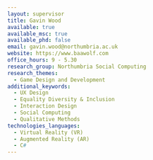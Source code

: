 ```yaml
---
layout: supervisor
title: Gavin Wood
available: true
available_msc: true
available_phd: false
email: gavin.wood@northumbria.ac.uk
website: https://www.baawolf.com
office_hours: 9 - 5.30
research_group: Northumbria Social Computing
research_themes:
  - Game Design and Development
additional_keywords:
  - UX Design
  - Equality Diversity & Inclusion
  - Interaction Design
  - Social Computing
  - Qualitative Methods
technologies_languages:
  - Virtual Reality (VR)
  - Augmented Reality (AR)
  - C#
---
```

